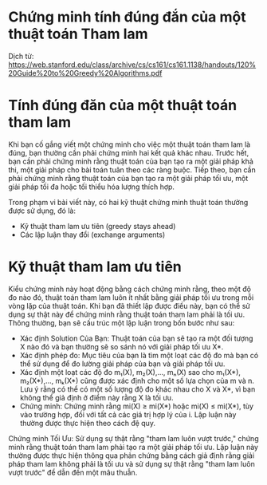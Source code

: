# Chứng minh tính đúng đắn của một thuật toán Tham lam
Dịch từ: https://web.stanford.edu/class/archive/cs/cs161/cs161.1138/handouts/120%20Guide%20to%20Greedy%20Algorithms.pdf

# Tính đúng đăn của một thuật toán tham lam
Khi bạn cố gắng viết một chứng minh cho việc một thuật toán tham lam là đúng, bạn thường cần phải chứng minh hai kết quả khác nhau. 
Trước hết, bạn cần phải chứng minh rằng thuật toán của bạn tạo ra một giải pháp khả thi, một giải pháp cho bài toán tuân theo các ràng buộc. 
Tiếp theo, bạn cần phải chứng minh rằng thuật toán của bạn tạo ra một giải pháp tối ưu, một giải pháp tối đa hoặc tối thiểu hóa lượng thích hợp.

Trong phạm vi bài viết này, có hai kỹ thuật chứng minh thuật toán thường được sử dụng, đó là:
- Kỹ thuật tham lam ưu tiên (greedy stays ahead)
- Các lập luận thay đổi (exchange arguments)

# Kỹ thuật tham lam ưu tiên
Kiểu chứng minh này hoạt động bằng cách chứng minh rằng, theo một độ đo nào đó, thuật toán tham lam luôn ít nhất bằng giải pháp tối ưu trong mỗi vòng lặp của thuật toán. 
Khi bạn đã thiết lập được điều này, bạn có thể sử dụng sự thật này để chứng minh rằng thuật toán tham lam phải là tối ưu.
Thông thường, bạn sẽ cấu trúc một lập luận trong bốn bước như sau:
- Xác định Solution Của Bạn: Thuật toán của bạn sẽ tạo ra một đối tượng X nào đó và bạn thường sẽ so sánh nó với giải pháp tối ưu X*.
- Xác định phép đo: Mục tiêu của bạn là tìm một loạt các độ đo mà bạn có thể sử dụng để đo lường giải pháp của bạn và giải pháp tối ưu.
- Xác định một loạt các độ đo m₁(X), m₂(X),..., mₙ(X) sao cho m₁(X*), m₂(X*),..., mₖ(X*) cũng được xác định cho một số lựa chọn của m và n. Lưu ý rằng có thể có một số lượng độ đo khác nhau cho X và X*, vì bạn không thể giả định ở điểm này rằng X là tối ưu.
- Chứng minh: Chứng minh rằng mi(X) ≥ mi(X*) hoặc mi(X) ≤ mi(X*), tùy vào trường hợp, đối với tất cả các giá trị hợp lý của i. Lập luận này thường được thực hiện theo cách đệ quy.

Chứng minh Tối Ưu: Sử dụng sự thật rằng "tham lam luôn vượt trước," chứng minh rằng thuật toán tham lam phải tạo ra một giải pháp tối ưu. Lập luận này thường được thực hiện thông qua phản chứng bằng cách giả định rằng giải pháp tham lam không phải là tối ưu và sử dụng sự thật rằng "tham lam luôn vượt trước" để dẫn đến một mâu thuẫn.
